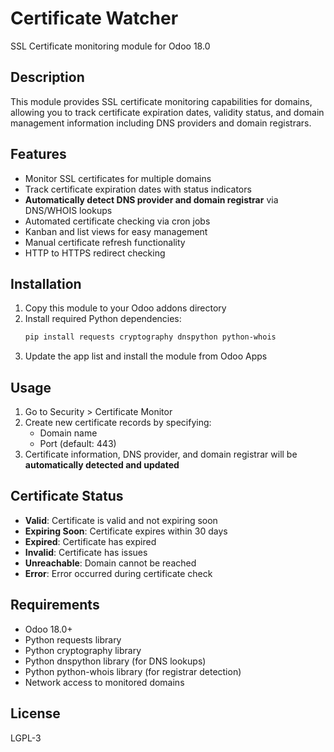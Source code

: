 # Certificate Watcher

SSL Certificate monitoring module for Odoo 18.0

## Description

This module provides SSL certificate monitoring capabilities for domains, allowing you to track certificate expiration dates, validity status, and domain management information including DNS providers and domain registrars.

## Features

- Monitor SSL certificates for multiple domains
- Track certificate expiration dates with status indicators
- **Automatically detect DNS provider and domain registrar** via DNS/WHOIS lookups
- Automated certificate checking via cron jobs
- Kanban and list views for easy management
- Manual certificate refresh functionality
- HTTP to HTTPS redirect checking

## Installation

1. Copy this module to your Odoo addons directory
2. Install required Python dependencies:
   ```bash
   pip install requests cryptography dnspython python-whois
   ```
3. Update the app list and install the module from Odoo Apps

## Usage

1. Go to Security > Certificate Monitor
2. Create new certificate records by specifying:
   - Domain name
   - Port (default: 443)
3. Certificate information, DNS provider, and domain registrar will be **automatically detected and updated**

## Certificate Status

- **Valid**: Certificate is valid and not expiring soon
- **Expiring Soon**: Certificate expires within 30 days  
- **Expired**: Certificate has expired
- **Invalid**: Certificate has issues
- **Unreachable**: Domain cannot be reached
- **Error**: Error occurred during certificate check

## Requirements

- Odoo 18.0+
- Python requests library
- Python cryptography library
- Python dnspython library (for DNS lookups)
- Python python-whois library (for registrar detection)
- Network access to monitored domains

## License

LGPL-3